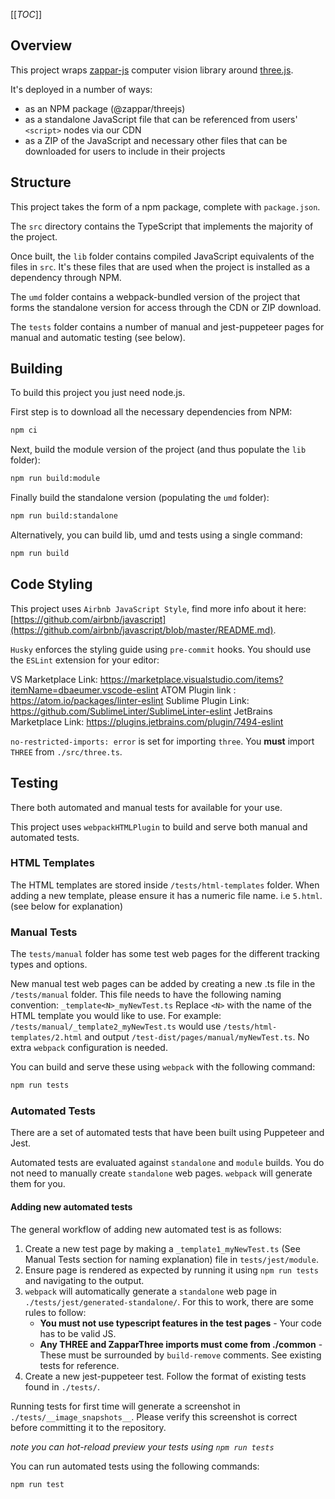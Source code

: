 [[_TOC_]]

## Overview

This project wraps [zappar-js](https://repos.zappar.com/vision/zappar-js) computer vision library around [three.js](https://github.com/mrdoob/three.js/).

It's deployed in a number of ways:

- as an NPM package (@zappar/threejs)
- as a standalone JavaScript file that can be referenced from users' `<script>` nodes via our CDN
- as a ZIP of the JavaScript and necessary other files that can be downloaded for users to include in their projects

## Structure

This project takes the form of a npm package, complete with `package.json`.

The `src` directory contains the TypeScript that implements the majority of the project.

Once built, the `lib` folder contains compiled JavaScript equivalents of the files in `src`. It's these files that are used when the project is installed as a dependency through NPM.

The `umd` folder contains a webpack-bundled version of the project that forms the standalone version for access through the CDN or ZIP download.

The `tests` folder contains a number of manual and jest-puppeteer pages for manual and automatic testing (see below).

## Building

To build this project you just need node.js.

First step is to download all the necessary dependencies from NPM:

```bash
npm ci
```

Next, build the module version of the project (and thus populate the `lib` folder):

```bash
npm run build:module
```

Finally build the standalone version (populating the `umd` folder):

```bash
npm run build:standalone
```

Alternatively, you can build lib, umd and tests using a single command:

```bash
npm run build
```

## Code Styling

This project uses `Airbnb JavaScript Style`, find more info about it here: [https://github.com/airbnb/javascript](https://github.com/airbnb/javascript/blob/master/README.md).

`Husky` enforces the styling guide using `pre-commit` hooks. You should use the `ESLint` extension for your editor:

VS Marketplace Link: <https://marketplace.visualstudio.com/items?itemName=dbaeumer.vscode-eslint>
ATOM Plugin link : <https://atom.io/packages/linter-eslint>
Sublime Plugin Link: <https://github.com/SublimeLinter/SublimeLinter-eslint>
JetBrains Marketplace Link: <https://plugins.jetbrains.com/plugin/7494-eslint>


`no-restricted-imports: error` is set for importing `three`. You **must** import `THREE` from `./src/three.ts`.

## Testing

There both automated and manual tests for available for your use.

This project uses `webpackHTMLPlugin` to build and serve both manual and automated tests.

### HTML Templates

The HTML templates are stored inside `/tests/html-templates` folder.
When adding a new template, please ensure it has a numeric file name. i.e `5.html`. (see below for explanation)

### Manual Tests

The `tests/manual` folder has some test web pages for the different tracking types and options.

New manual test web pages can be added by creating a new .ts file in the `/tests/manual` folder. This file needs to have the following naming convention:
`_template<N>_myNewTest.ts` Replace `<N>` with the name of the HTML template you would like to use. For example:
`/tests/manual/_template2_myNewTest.ts` would use `/tests/html-templates/2.html` and output `/test-dist/pages/manual/myNewTest.ts`. No extra `webpack` configuration is needed.

You can build and serve these using `webpack` with the following command:

```bash
npm run tests
```

### Automated Tests

There are a set of automated tests that have been built using Puppeteer and Jest.

Automated tests are evaluated against `standalone` and `module` builds. You do not need to manually create `standalone` web pages. `webpack` will generate them for you.

#### Adding new automated tests

The general workflow of adding new automated test is as follows:

1. Create a new test page by making a `_template1_myNewTest.ts` (See Manual Tests section for naming explanation) file in `tests/jest/module`.
2. Ensure page is rendered as expected by running it using `npm run tests` and navigating to the output.
3. `webpack` will automatically generate a `standalone` web page in `./tests/jest/generated-standalone/`. For this to work, there are some rules to follow:
    - **You must not use typescript features in the test pages** - Your code has to be valid JS.
    - **Any THREE and ZapparThree imports must come from ./common** - These must be surrounded by `build-remove` comments. See existing tests for reference.
4. Create a new jest-puppeteer test. Follow the format of existing tests found in `./tests/`.

Running tests for first time will generate a screenshot in `./tests/__image_snapshots__`. Please verify this screenshot is correct before committing it to the repository.

*note you can hot-reload preview your tests using `npm run tests`*

You can run automated tests using the following commands:

```bash
npm run test
```

